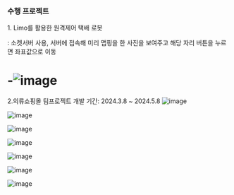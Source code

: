 

<h3>수행 프로젝트</h3>
1. Limo를 활용한 원격제어 택배 로봇

: 소켓서버 사용, 서버에 접속해 미리 맵핑을 한 사진을 보여주고 해당 자리 버튼을 누르면 좌표값으로 이동
# -![image](https://github.com/Akuamu00/Portfolio/assets/145047456/ef52687c-881b-425a-9249-20e7a4c5ad75)

2.의류쇼핑몰 팀프로젝트
개발 기간: 2024.3.8 ~ 2024.5.8
![image](https://github.com/Akuamu00/Portfolio/assets/145047456/5f6940b4-a678-4ddf-ab58-460b0465be58)

![image](https://github.com/Akuamu00/Portfolio/assets/145047456/a5d0f94a-bff2-4b82-a5e1-bb54ab69b538)

![image](https://github.com/Akuamu00/Portfolio/assets/145047456/4204d988-368c-47d6-9128-572dc456c2d5)

![image](https://github.com/Akuamu00/Portfolio/assets/145047456/7f279afc-4d4b-4165-8d4e-7d981ac69154)

![image](https://github.com/Akuamu00/Portfolio/assets/145047456/b4737b12-628c-4f4f-bee6-a82454ed1170)

![image](https://github.com/Akuamu00/Portfolio/assets/145047456/9cc4f096-766f-416a-8813-fac9ba84aa84)

![image](https://github.com/Akuamu00/Portfolio/assets/145047456/b7a57348-8c1b-4e20-bfdb-473241a58073)
